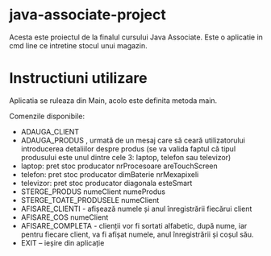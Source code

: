# java-associate-project

Acesta este proiectul de la finalul cursului Java Associate.
Este o aplicatie in cmd line ce intretine stocul unui magazin.


# Instructiuni utilizare

Aplicatia se ruleaza din Main, acolo este definita metoda main.

Comenzile disponibile:
- ADAUGA_CLIENT <nume>
- ADAUGA_PRODUS <numeClient> <tipProdus>, urmată de un mesaj care să ceară
utilizatorului introducerea detaliilor despre produs (se va valida faptul că tipul
produsului este unul dintre cele 3: laptop, telefon sau televizor)
- laptop: pret stoc producator nrProcesoare areTouchScreen
- telefon: pret stoc producator dimBaterie nrMexapixeli
- televizor: pret stoc producator diagonala esteSmart
- STERGE_PRODUS numeClient numeProdus
- STERGE_TOATE_PRODUSELE numeClient
- AFISARE_CLIENTI - afișează numele și anul înregistrării fiecărui client
- AFISARE_COS numeClient
- AFISARE_COMPLETA - clienții vor fi sortati alfabetic, după nume, iar pentru
fiecare client, va fi afișat numele, anul înregistrării și coșul său.
- EXIT – ieșire din aplicație
